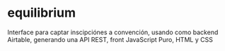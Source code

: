 # equilibrium
Interface para captar inscipciónes a convención, usando como backend Airtable, generando una API REST, front JavaScript Puro, HTML y CSS
